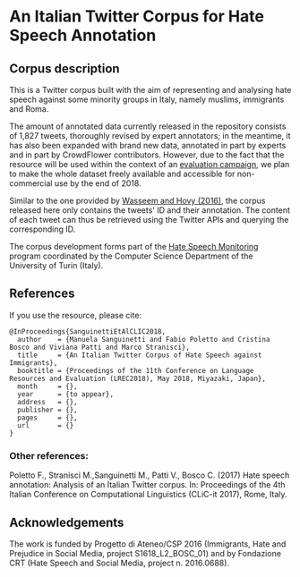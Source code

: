 # An Italian Twitter Corpus for Hate Speech Annotation

## Corpus description

This is a Twitter corpus built with the aim of representing and analysing hate speech against some minority groups in Italy, namely muslims, immigrants and Roma.  

The amount of annotated data currently released in the repository consists of 1,827 tweets, thoroughly revised by expert annotators; in the meantime, it has also been expanded with brand new data, annotated in part by experts and in part by CrowdFlower contributors. However, due to the fact that the resource  will be used within the context of an [evaluation campaign](http://www.evalita.it/2018), we plan to make the whole dataset freely available and accessible for non-commercial use by the end of 2018.

Similar to the one provided by [Wasseem and Hovy (2016)](https://github.com/ZeerakW/hatespeech), the corpus released here only contains the tweets' ID and their annotation. The content of each tweet can thus be retrieved using the Twitter APIs and querying the corresponding ID.

The corpus development forms part of the [Hate Speech Monitoring](http://hatespeech.di.unito.it/) program coordinated by the Computer Science Department of the University of Turin (Italy).

## References

If you use the resource, please cite:

~~~
@InProceedings{SanguinettiEtAlCLIC2018,
  author    = {Manuela Sanguinetti and Fabio Poletto and Cristina Bosco and Viviana Patti and Marco Stranisci},
  title     = {An Italian Twitter Corpus of Hate Speech against Immigrants},
  booktitle = {Proceedings of the 11th Conference on Language Resources and Evaluation (LREC2018), May 2018, Miyazaki, Japan},
  month     = {},
  year      = {to appear},
  address   = {},
  publisher = {},
  pages     = {},
  url       = {}
}
~~~

### Other references:

Poletto F., Stranisci M.,Sanguinetti M., Patti V., Bosco C. (2017) Hate speech annotation: Analysis of an Italian Twitter corpus. In: Proceedings of the 4th Italian Conference on Computational Linguistics (CLiC-it 2017), Rome, Italy.



## Acknowledgements
The work is funded by Progetto di Ateneo/CSP 2016 (Immigrants, Hate and Prejudice in Social Media, project S1618_L2_BOSC_01) and by Fondazione CRT (Hate Speech and Social Media, project n. 2016.0688).
